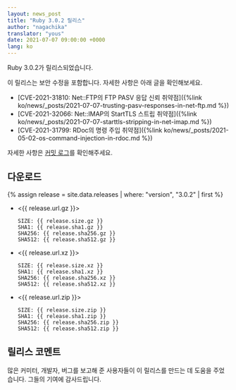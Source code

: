 ```yaml
---
layout: news_post
title: "Ruby 3.0.2 릴리스"
author: "nagachika"
translator: "yous"
date: 2021-07-07 09:00:00 +0000
lang: ko
---
```


Ruby 3.0.2가 릴리스되었습니다.

이 릴리스는 보안 수정을 포함합니다.
자세한 사항은 아래 글을 확인해보세요.

* [CVE-2021-31810: Net::FTP의 FTP PASV 응답 신뢰 취약점]({%link ko/news/_posts/2021-07-07-trusting-pasv-responses-in-net-ftp.md %})
* [CVE-2021-32066: Net::IMAP의 StartTLS 스트립 취약점]({%link ko/news/_posts/2021-07-07-starttls-stripping-in-net-imap.md %})
* [CVE-2021-31799: RDoc의 명령 주입 취약점]({%link ko/news/_posts/2021-05-02-os-command-injection-in-rdoc.md %})

자세한 사항은 [커밋 로그](https://github.com/ruby/ruby/compare/v3_0_1...v3_0_2)를 확인해주세요.

## 다운로드

{% assign release = site.data.releases | where: "version", "3.0.2" | first %}

* <{{ release.url.gz }}>

      SIZE: {{ release.size.gz }}
      SHA1: {{ release.sha1.gz }}
      SHA256: {{ release.sha256.gz }}
      SHA512: {{ release.sha512.gz }}

* <{{ release.url.xz }}>

      SIZE: {{ release.size.xz }}
      SHA1: {{ release.sha1.xz }}
      SHA256: {{ release.sha256.xz }}
      SHA512: {{ release.sha512.xz }}

* <{{ release.url.zip }}>

      SIZE: {{ release.size.zip }}
      SHA1: {{ release.sha1.zip }}
      SHA256: {{ release.sha256.zip }}
      SHA512: {{ release.sha512.zip }}

## 릴리스 코멘트

많은 커미터, 개발자, 버그를 보고해 준 사용자들이 이 릴리스를 만드는 데 도움을 주었습니다.
그들의 기여에 감사드립니다.
